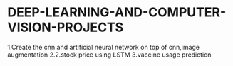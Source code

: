 # DEEP-LEARNING-AND-COMPUTER-VISION-PROJECTS
1.Create the cnn and artificial neural network on top of cnn,image augmentation
2.2.stock price using LSTM
3.vaccine usage prediction
